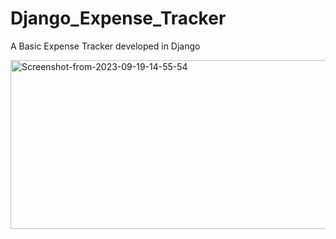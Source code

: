 # Django_Expense_Tracker

A Basic Expense Tracker developed in Django

<a href="https://ibb.co/hR4xDy0"><img src="https://i.ibb.co/TB7Dmky/Screenshot-from-2023-09-19-14-55-54.png" alt="Screenshot-from-2023-09-19-14-55-54" border="0" width="1000" height="270"></a>

